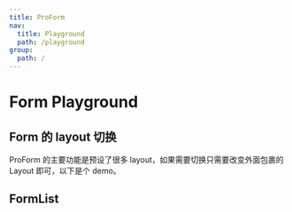 ```yaml
---
title: ProForm
nav:
  title: Playground
  path: /playground
group:
  path: /
---
```


# Form Playground

## Form 的 layout 切换

ProForm 的主要功能是预设了很多 layout，如果需要切换只需要改变外面包裹的 Layout 即可，以下是个 demo。

<code src="../../packages/form/src/demos/layout-change.tsx" height="709px"></code>

## FormList

<code src="../../packages/form/src/components/Group/demos/customize.tsx" title="ProForm.List" height="1002px"></code>
